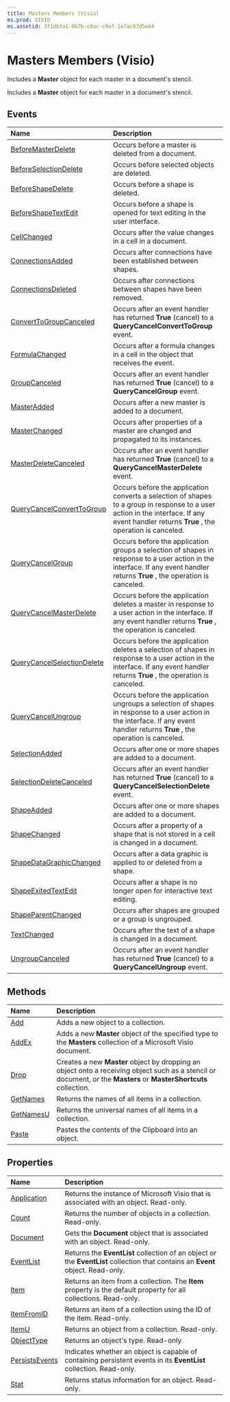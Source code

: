 ```yaml
---
title: Masters Members (Visio)
ms.prod: VISIO
ms.assetid: 3f1db5a1-0b7b-c0ac-c9af-1e7ac97d5e64
---
```



# Masters Members (Visio)
 Includes a **Master** object for each master in a document's stencil.

 Includes a **Master** object for each master in a document's stencil.


## Events



|**Name**|**Description**|
|:-----|:-----|
|[BeforeMasterDelete](masters-beforemasterdelete-event-visio.md)|Occurs before a master is deleted from a document.|
|[BeforeSelectionDelete](masters-beforeselectiondelete-event-visio.md)|Occurs before selected objects are deleted.|
|[BeforeShapeDelete](masters-beforeshapedelete-event-visio.md)|Occurs before a shape is deleted.|
|[BeforeShapeTextEdit](masters-beforeshapetextedit-event-visio.md)|Occurs before a shape is opened for text editing in the user interface.|
|[CellChanged](masters-cellchanged-event-visio.md)|Occurs after the value changes in a cell in a document.|
|[ConnectionsAdded](masters-connectionsadded-event-visio.md)|Occurs after connections have been established between shapes.|
|[ConnectionsDeleted](masters-connectionsdeleted-event-visio.md)|Occurs after connections between shapes have been removed.|
|[ConvertToGroupCanceled](masters-converttogroupcanceled-event-visio.md)|Occurs after an event handler has returned  **True** (cancel) to a **QueryCancelConvertToGroup** event.|
|[FormulaChanged](masters-formulachanged-event-visio.md)|Occurs after a formula changes in a cell in the object that receives the event.|
|[GroupCanceled](masters-groupcanceled-event-visio.md)|Occurs after an event handler has returned  **True** (cancel) to a **QueryCancelGroup** event.|
|[MasterAdded](masters-masteradded-event-visio.md)|Occurs after a new master is added to a document.|
|[MasterChanged](masters-masterchanged-event-visio.md)|Occurs after properties of a master are changed and propagated to its instances.|
|[MasterDeleteCanceled](masters-masterdeletecanceled-event-visio.md)|Occurs after an event handler has returned  **True** (cancel) to a **QueryCancelMasterDelete** event.|
|[QueryCancelConvertToGroup](masters-querycancelconverttogroup-event-visio.md)|Occurs before the application converts a selection of shapes to a group in response to a user action in the interface. If any event handler returns  **True** , the operation is canceled.|
|[QueryCancelGroup](masters-querycancelgroup-event-visio.md)|Occurs before the application groups a selection of shapes in response to a user action in the interface. If any event handler returns  **True** , the operation is canceled.|
|[QueryCancelMasterDelete](masters-querycancelmasterdelete-event-visio.md)|Occurs before the application deletes a master in response to a user action in the interface. If any event handler returns  **True** , the operation is canceled.|
|[QueryCancelSelectionDelete](masters-querycancelselectiondelete-event-visio.md)|Occurs before the application deletes a selection of shapes in response to a user action in the interface. If any event handler returns  **True** , the operation is canceled.|
|[QueryCancelUngroup](masters-querycancelungroup-event-visio.md)|Occurs before the application ungroups a selection of shapes in response to a user action in the interface. If any event handler returns  **True** , the operation is canceled.|
|[SelectionAdded](masters-selectionadded-event-visio.md)|Occurs after one or more shapes are added to a document.|
|[SelectionDeleteCanceled](masters-selectiondeletecanceled-event-visio.md)|Occurs after an event handler has returned  **True** (cancel) to a **QueryCancelSelectionDelete** event.|
|[ShapeAdded](masters-shapeadded-event-visio.md)|Occurs after one or more shapes are added to a document.|
|[ShapeChanged](masters-shapechanged-event-visio.md)|Occurs after a property of a shape that is not stored in a cell is changed in a document.|
|[ShapeDataGraphicChanged](masters-shapedatagraphicchanged-event-visio.md)|Occurs after a data graphic is applied to or deleted from a shape.|
|[ShapeExitedTextEdit](masters-shapeexitedtextedit-event-visio.md)|Occurs after a shape is no longer open for interactive text editing.|
|[ShapeParentChanged](masters-shapeparentchanged-event-visio.md)|Occurs after shapes are grouped or a group is ungrouped.|
|[TextChanged](masters-textchanged-event-visio.md)|Occurs after the text of a shape is changed in a document.|
|[UngroupCanceled](masters-ungroupcanceled-event-visio.md)|Occurs after an event handler has returned  **True** (cancel) to a **QueryCancelUngroup** event.|

## Methods



|**Name**|**Description**|
|:-----|:-----|
|[Add](masters-add-method-visio.md)|Adds a new object to a collection.|
|[AddEx](masters-addex-method-visio.md)|Adds a new  **Master** object of the specified type to the **Masters** collection of a Microsoft Visio document.|
|[Drop](masters-drop-method-visio.md)|Creates a new **Master** object by dropping an object onto a receiving object such as a stencil or document, or the **Masters** or **MasterShortcuts** collection.|
|[GetNames](masters-getnames-method-visio.md)|Returns the names of all items in a collection.|
|[GetNamesU](masters-getnamesu-method-visio.md)|Returns the universal names of all items in a collection.|
|[Paste](masters-paste-method-visio.md)|Pastes the contents of the Clipboard into an object.|

## Properties



|**Name**|**Description**|
|:-----|:-----|
|[Application](masters-application-property-visio.md)|Returns the instance of Microsoft Visio that is associated with an object. Read-only.|
|[Count](masters-count-property-visio.md)|Returns the number of objects in a collection. Read-only.|
|[Document](masters-document-property-visio.md)|Gets the  **Document** object that is associated with an object. Read-only.|
|[EventList](masters-eventlist-property-visio.md)|Returns the  **EventList** collection of an object or the **EventList** collection that contains an **Event** object. Read-only.|
|[Item](masters-item-property-visio.md)|Returns an item from a collection. The  **Item** property is the default property for all collections. Read-only.|
|[ItemFromID](masters-itemfromid-property-visio.md)|Returns an item of a collection using the ID of the item. Read-only.|
|[ItemU](masters-itemu-property-visio.md)|Returns an object from a collection. Read-only.|
|[ObjectType](masters-objecttype-property-visio.md)|Returns an object's type. Read-only.|
|[PersistsEvents](masters-persistsevents-property-visio.md)|Indicates whether an object is capable of containing persistent events in its  **EventList** collection. Read-only.|
|[Stat](masters-stat-property-visio.md)|Returns status information for an object. Read-only.|

